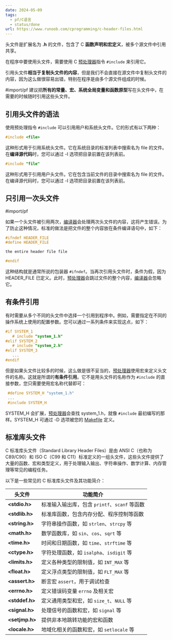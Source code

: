 ```yaml
---
date: 2024-05-09
tags:
  - pf/C语言
  - status/done
url: https://www.runoob.com/cprogramming/c-header-files.html
---
```


头文件是扩展名为 **.h** 的文件，包含了 C **函数声明和宏定义**，被多个源文件中引用共享。

在程序中要使用头文件，需要使用 C [预处理器](预处理器.md)指令 `#include` 来引用它。

引用头文件**相当于复制头文件的内容**，但是我们不会直接在源文件中复制头文件的内容，因为这么做很容易出错，特别在程序是由多个源文件组成的时候。

#import/pf 建议把**所有的常量、宏、系统全局变量和函数原型**写在头文件中，在需要的时候随时引用这些头文件。

## 引用头文件的语法

使用预处理指令 `#include` 可以引用用户和系统头文件。它的形式有以下两种：

```c
#include <file>
```

这种形式用于引用系统头文件。它在系统目录的标准列表中搜索名为 file 的文件。在**编译源代码**时，您可以通过 -I 选项把目录前置在该列表前。

```c
#include "file"
```

这种形式用于引用用户头文件。它在包含当前文件的目录中搜索名为 file 的文件。在编译源代码时，您可以通过 -I 选项把目录前置在该列表前。

## 只引用一次头文件

#import/pf

如果一个头文件被引用两次，[编译器](../../01工具使用/编译原理/编译器.md)会处理两次头文件的内容，这将产生错误。为了防止这种情况，标准的做法是把文件的整个内容放在条件编译语句中，如下：

```c
#ifndef HEADER_FILE
#define HEADER_FILE

the entire header file file

#endif
```

这种结构就是通常所说的包装器 `#ifndef`。当再次引用头文件时，条件为假，因为 HEADER_FILE 已定义。此时，[预处理器](预处理器.md)会跳过文件的整个内容，[编译器](../../01工具使用/编译原理/编译器.md)会忽略它。

## 有条件引用

有时需要从多个不同的头文件中选择一个引用到程序中。例如，需要指定在不同的操作系统上使用的配置参数。您可以通过一系列条件来实现这点，如下：

```c
#if SYSTEM_1
   # include "system_1.h"
#elif SYSTEM_2
   # include "system_2.h"
#elif SYSTEM_3
   ...
#endif
```

但是如果头文件比较多的时候，这么做是很不妥当的，[预处理器](预处理器.md)使用宏来定义头文件的名称。这就是所谓的**有条件引用**。它不是用头文件的名称作为 `#include` 的直接参数，您只需要使用宏名称代替即可：

```c
 #define SYSTEM_H "system_1.h"
 ...
 #include SYSTEM_H
```

SYSTEM_H 会扩展，[预处理器](预处理器.md)会查找 system_1.h，就像 `#include` 最初编写的那样。SYSTEM_H 可通过 -D 选项被您的 [Makefile](../../01工具使用/编译原理/Makefile.md) 定义。

## 标准库头文件

C 标准库头文件（Standard Library Header Files）是由 ANSI C（也称为 C89/C90）和 ISO C（C99 和 C11）标准定义的一组头文件，这些头文件提供了大量的函数、宏和类型定义，用于处理输入输出、字符串操作、数学计算、内存管理等常见的编程任务。

以下是一些常见的 C 标准库头文件及其功能简介：

| 头文件            | 功能简介                            |
| -------------- | ------------------------------- |
| **<stdio.h>**  | 标准输入输出库，包含 `printf`、`scanf` 等函数 |
| **<stdlib.h>** | 标准库函数，包含内存分配、程序控制等函数            |
| **<string.h>** | 字符串操作函数，如 `strlen`、`strcpy` 等   |
| **<math.h>**   | 数学函数库，如 `sin`、`cos`、`sqrt` 等    |
| **<time.h>**   | 时间和日期函数，如 `time`、`strftime` 等   |
| **<ctype.h>**  | 字符处理函数，如 `isalpha`、`isdigit` 等  |
| **<limits.h>** | 定义各种类型的限制值，如 `INT_MAX` 等        |
| **<float.h>**  | 定义浮点类型的限制值，如 `FLT_MAX` 等        |
| **<assert.h>** | 断言宏 `assert`，用于调试检查             |
| **<errno.h>**  | 定义错误码变量 `errno` 及相关宏            |
| **<stddef.h>** | 定义通用类型和宏，如 `size_t`、`NULL` 等    |
| **<signal.h>** | 处理信号的函数和宏，如 `signal` 等          |
| **<setjmp.h>** | 提供非本地跳转功能的宏和函数                  |
| **<locale.h>** | 地域化相关的函数和宏，如 `setlocale` 等      |